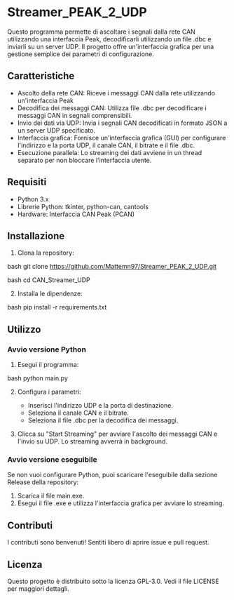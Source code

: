 # Streamer_PEAK_2_UDP
Questo programma permette di ascoltare i segnali dalla rete CAN utilizzando una interfaccia Peak, decodificarli utilizzando un file .dbc e inviarli su un server UDP. Il progetto offre un'interfaccia grafica per una gestione semplice dei parametri di configurazione.

## Caratteristiche
- Ascolto della rete CAN: Riceve i messaggi CAN dalla rete utilizzando un'interfaccia Peak
- Decodifica dei messaggi CAN: Utilizza file .dbc per decodificare i messaggi CAN in segnali comprensibili.
- Invio dei dati via UDP: Invia i segnali CAN decodificati in formato JSON a un server UDP specificato.
- Interfaccia grafica: Fornisce un'interfaccia grafica (GUI) per configurare l'indirizzo e la porta UDP, il canale CAN, il bitrate e il file .dbc.
- Esecuzione parallela: Lo streaming dei dati avviene in un thread separato per non bloccare l'interfaccia utente.

## Requisiti
- Python 3.x
- Librerie Python: tkinter, python-can, cantools
- Hardware: Interfaccia CAN Peak (PCAN)

## Installazione
1) Clona la repository:

bash
git clone https://github.com/Mattemn97/Streamer_PEAK_2_UDP.git

bash
cd CAN_Streamer_UDP

2) Installa le dipendenze:

bash
pip install -r requirements.txt

## Utilizzo
### Avvio versione Python
1) Esegui il programma:

bash
python main.py

2) Configura i parametri:

    - Inserisci l'indirizzo UDP e la porta di destinazione.
    - Seleziona il canale CAN e il bitrate.
    - Seleziona il file .dbc per la decodifica dei messaggi.

3) Clicca su "Start Streaming" per avviare l'ascolto dei messaggi CAN e l'invio su UDP. Lo streaming avverrà in background.

### Avvio versione eseguibile
Se non vuoi configurare Python, puoi scaricare l'eseguibile dalla sezione Release della repository:

1) Scarica il file main.exe.
2) Esegui il file .exe e utilizza l'interfaccia grafica per avviare lo streaming.

## Contributi
I contributi sono benvenuti! Sentiti libero di aprire issue e pull request.

## Licenza
Questo progetto è distribuito sotto la licenza GPL-3.0. Vedi il file LICENSE per maggiori dettagli.
